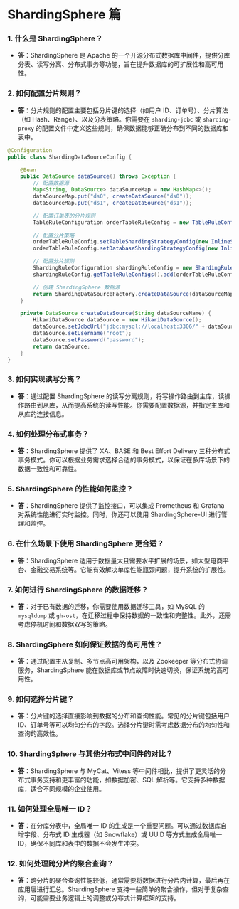 # ShardingSphere 篇

### 1. **什么是 ShardingSphere？**

- **答**：ShardingSphere 是 Apache 的一个开源分布式数据库中间件，提供分库分表、读写分离、分布式事务等功能，旨在提升数据库的可扩展性和高可用性。

### 2. **如何配置分片规则？**

- **答**：分片规则的配置主要包括分片键的选择（如用户 ID、订单号）、分片算法（如 Hash、Range）、以及分表策略。你需要在 `sharding-jdbc` 或 `sharding-proxy` 的配置文件中定义这些规则，确保数据能够正确分布到不同的数据库和表中。

```java
@Configuration
public class ShardingDataSourceConfig {

    @Bean
    public DataSource dataSource() throws Exception {
        // 配置数据源
        Map<String, DataSource> dataSourceMap = new HashMap<>();
        dataSourceMap.put("ds0", createDataSource("ds0"));
        dataSourceMap.put("ds1", createDataSource("ds1"));

        // 配置订单表的分片规则
        TableRuleConfiguration orderTableRuleConfig = new TableRuleConfiguration("t_order", "ds${0..1}.t_order_${0..1}");

        // 配置分片策略
        orderTableRuleConfig.setTableShardingStrategyConfig(new InlineShardingStrategyConfiguration("order_id", "t_order_${order_id % 2}"));
        orderTableRuleConfig.setDatabaseShardingStrategyConfig(new InlineShardingStrategyConfiguration("user_id", "ds${user_id % 2}"));

        // 配置分片规则
        ShardingRuleConfiguration shardingRuleConfig = new ShardingRuleConfiguration();
        shardingRuleConfig.getTableRuleConfigs().add(orderTableRuleConfig);

        // 创建 ShardingSphere 数据源
        return ShardingDataSourceFactory.createDataSource(dataSourceMap, shardingRuleConfig, new Properties());
    }

    private DataSource createDataSource(String dataSourceName) {
        HikariDataSource dataSource = new HikariDataSource();
        dataSource.setJdbcUrl("jdbc:mysql://localhost:3306/" + dataSourceName);
        dataSource.setUsername("root");
        dataSource.setPassword("password");
        return dataSource;
    }
}
```

### 3. **如何实现读写分离？**

- **答**：通过配置 ShardingSphere 的读写分离规则，将写操作路由到主库，读操作路由到从库，从而提高系统的读写性能。你需要配置数据源，并指定主库和从库的连接信息。

### 4. **如何处理分布式事务？**

- **答**：ShardingSphere 提供了 XA、BASE 和 Best Effort Delivery 三种分布式事务模式。你可以根据业务需求选择合适的事务模式，以保证在多库场景下的数据一致性和可靠性。

### 5. **ShardingSphere 的性能如何监控？**

- **答**：ShardingSphere 提供了监控接口，可以集成 Prometheus 和 Grafana 对系统性能进行实时监控。同时，你还可以使用 ShardingSphere-UI 进行管理和监控。

### 6. **在什么场景下使用 ShardingSphere 更合适？**

- **答**：ShardingSphere 适用于数据量大且需要水平扩展的场景，如大型电商平台、金融交易系统等。它能有效解决单库性能瓶颈问题，提升系统的扩展性。

### 7. **如何进行 ShardingSphere 的数据迁移？**

- **答**：对于已有数据的迁移，你需要使用数据迁移工具，如 MySQL 的 `mysqldump` 或 `gh-ost`，在迁移过程中保持数据的一致性和完整性。此外，还需考虑停机时间和数据双写的策略。

### 8. **ShardingSphere 如何保证数据的高可用性？**

- **答**：通过配置主从复制、多节点高可用架构，以及 Zookeeper 等分布式协调服务，ShardingSphere 能在数据库或节点故障时快速切换，保证系统的高可用性。

### 9. **如何选择分片键？**

- **答**：分片键的选择直接影响到数据的分布和查询性能。常见的分片键包括用户 ID、订单号等可以均匀分布的字段。选择分片键时需考虑数据分布的均匀性和查询的高效性。

### 10. **ShardingSphere 与其他分布式中间件的对比？**

- **答**：ShardingSphere 与 MyCat、Vitess 等中间件相比，提供了更灵活的分布式事务支持和更丰富的功能，如数据加密、SQL 解析等。它支持多种数据库，适合不同规模的企业使用。

### 11. **如何处理全局唯一 ID？**

- **答**：在分库分表中，全局唯一 ID 的生成是一个重要问题。可以通过数据库自增字段、分布式 ID 生成器（如 Snowflake）或 UUID 等方式生成全局唯一 ID，确保不同库和表中的数据不会发生冲突。

### 12. **如何处理跨分片的聚合查询？**

- **答**：跨分片的聚合查询性能较低，通常需要将数据进行分片内计算，最后再在应用层进行汇总。ShardingSphere 支持一些简单的聚合操作，但对于复杂查询，可能需要业务逻辑上的调整或分布式计算框架的支持。